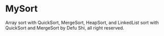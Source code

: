# MySort
Array sort with QuickSort, MergeSort, HeapSort, and LinkedList sort with QuickSort and MergeSort
by Defu Shi, all right reserved.
